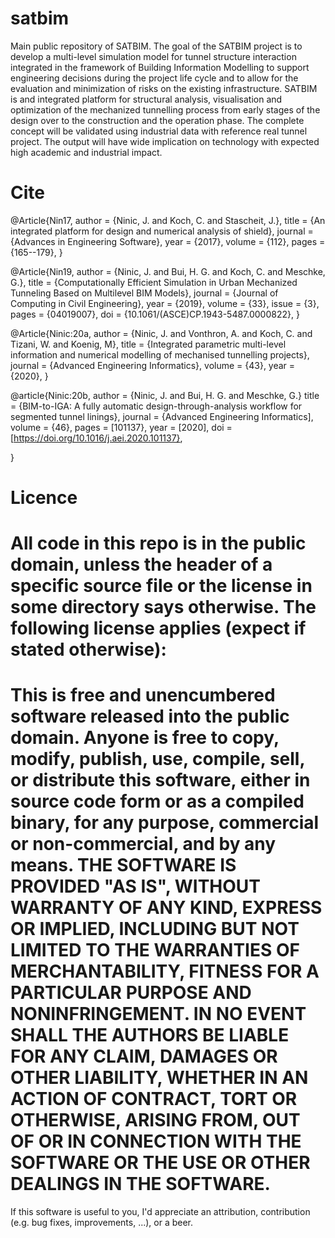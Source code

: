 # satbim
Main public repository of SATBIM.
The goal of the SATBIM project is to develop a multi-level simulation model for tunnel structure interaction integrated in the framework of Building Information Modelling to support engineering decisions during the project life cycle and to allow for the evaluation and minimization of risks on the existing infrastructure. SATBIM is and integrated platform for structural analysis, visualisation and optimization of the mechanized tunnelling process from early stages of the design over to the construction and the operation phase. The complete concept will be validated using industrial data with reference real tunnel project. The output will have wide implication on technology with expected high academic and industrial impact.

# Cite

@Article{Nin17,
  author  = {Ninic, J. and Koch, C. and Stascheit, J.},
  title   = {An integrated platform for design and numerical analysis of shield},
  journal = {Advances in Engineering Software},
  year    = {2017},
  volume  = {112},
  pages   = {165--179},
}

@Article{Nin19,
  author  = {Ninic, J. and Bui, H. G. and Koch, C. and Meschke, G.},
  title   = {Computationally Efficient Simulation in Urban Mechanized Tunneling Based on Multilevel BIM Models},
  journal = {Journal of Computing in Civil Engineering},
  year    = {2019},
  volume  = {33},
  issue   = {3},
  pages   = {04019007},
  doi     = {10.1061/(ASCE)CP.1943-5487.0000822},
}


@Article{Ninic:20a,
  author  = {Ninic, J. and Vonthron, A. and Koch, C. and Tizani, W. and Koenig, M},
  title   = {Integrated parametric multi-level information and numerical modelling of mechanised tunnelling projects},
  journal = {Advanced Engineering Informatics},
  volume  = {43},
  year    = {2020},
}

@article{Ninic:20b,
author = {Ninic, J. and Bui, H. G. and Meschke, G.}
title = {BIM-to-IGA: A fully automatic design-through-analysis workflow for segmented tunnel linings},
journal = {Advanced Engineering Informatics],
volume = {46},
pages = [101137},
year = [2020],
doi = [https://doi.org/10.1016/j.aei.2020.101137},

}

# Licence

All code in this repo is in the public domain, unless the header of a specific source file or the license in some directory says otherwise. The following license applies (expect if stated otherwise):
=======================================================================
This is free and unencumbered software released into the public domain.
Anyone is free to copy, modify, publish, use, compile, sell, or distribute this software, either in source code form or as a compiled binary, for any purpose, commercial or non-commercial, and by any means.
THE SOFTWARE IS PROVIDED "AS IS", WITHOUT WARRANTY OF ANY KIND, EXPRESS OR IMPLIED, INCLUDING BUT NOT LIMITED TO THE WARRANTIES OF MERCHANTABILITY, FITNESS FOR A PARTICULAR PURPOSE AND NONINFRINGEMENT. IN NO EVENT SHALL THE AUTHORS BE LIABLE FOR ANY CLAIM, DAMAGES OR OTHER LIABILITY, WHETHER IN AN ACTION OF CONTRACT, TORT OR OTHERWISE, ARISING FROM, OUT OF OR IN CONNECTION WITH THE SOFTWARE OR THE USE OR OTHER DEALINGS IN THE SOFTWARE.
=======================================================================
If this software is useful to you, I'd appreciate an attribution, contribution (e.g. bug fixes, improvements, ...), or a beer.
